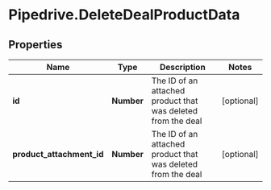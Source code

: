 # Pipedrive.DeleteDealProductData

## Properties

Name | Type | Description | Notes
------------ | ------------- | ------------- | -------------
**id** | **Number** | The ID of an attached product that was deleted from the deal | [optional] 
**product_attachment_id** | **Number** | The ID of an attached product that was deleted from the deal | [optional] 


